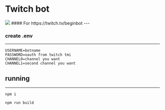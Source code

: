 # Twitch bot
<img src="https://badges.pufler.dev/visits/whatsinmyopsec/twitchbot">
#### For https://twitch.tv/beginbot
---

### create .env 
---
```
USERNAME=botname
PASSWORD=oauth from twitch tmi
CHANNEL0=channel you want
CHANNEL1=second channel you want
```

## running
---

```
npm i

npm run build
```
